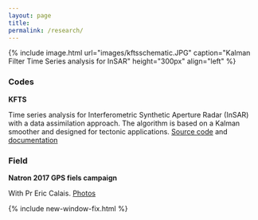 ```yaml
---
layout: page
title: 
permalink: /research/
---
```


{% include image.html url="images/kftsschematic.JPG" caption="Kalman Filter Time Series analysis for InSAR" height="300px" align="left" %}

### Codes

**KFTS**

Time series analysis for Interferometric Synthetic Aperture Radar (InSAR) with a data assimilation approach. 
The algorithm is based on a Kalman smoother and designed for tectonic applications. 
[Source code][KFsource] and [documentation][KFdoc]

### Field

**Natron 2017 GPS fiels campaign**

With Pr Eric Calais. [Photos][Natron] 



{% include new-window-fix.html %}

[KFsource]: https://github.com/ManonDls/KFTS-InSAR
[KFdoc]: https://manondls.github.io/KFTS-InSAR/
[Natron]:http://www.geologie.ens.fr/~ecalais/research/natron-2017-gps-field-campa/
